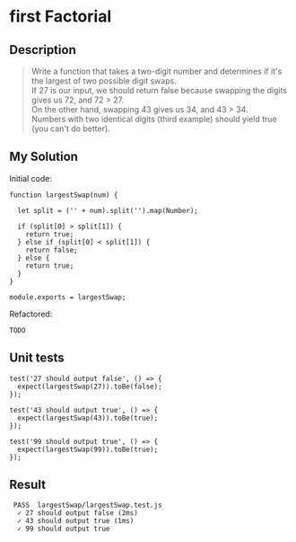 # first Factorial

## Description

>Write a function that takes a two-digit number and determines if it's the largest of two possible digit swaps.<br>
If 27 is our input, we should return false because swapping the digits gives us 72, and 72 > 27.<br> 
On the other hand, swapping 43 gives us 34, and 43 > 34.<br>
Numbers with two identical digits (third example) should yield true (you can't do better).

## My Solution

Initial code:

```
function largestSwap(num) {
  
  let split = ('' + num).split('').map(Number);

  if (split[0] > split[1]) {
    return true;
  } else if (split[0] < split[1]) {
    return false;
  } else {
    return true;
  }
}

module.exports = largestSwap;
```

Refactored:

```
TODO
```
## Unit tests

```
test('27 should output false', () => {
  expect(largestSwap(27)).toBe(false);
});

test('43 should output true', () => {
  expect(largestSwap(43)).toBe(true);
});

test('99 should output true', () => {
  expect(largestSwap(99)).toBe(true);
});
```
## Result

```
 PASS  largestSwap/largestSwap.test.js
  ✓ 27 should output false (2ms)
  ✓ 43 should output true (1ms)
  ✓ 99 should output true
```
